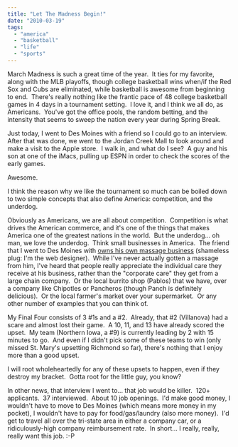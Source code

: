 ```yaml
---
title: "Let The Madness Begin!"
date: "2010-03-19"
tags:
  - "america"
  - "basketball"
  - "life"
  - "sports"
---
```


March Madness is such a great time of the year.  It ties for my favorite, along with the MLB playoffs, though college basketball wins when/if the Red Sox and Cubs are eliminated, while basketball is awesome from beginning to end.  There's really nothing like the frantic pace of 48 college basketball games in 4 days in a tournament setting.  I love it, and I think we all do, as Americans.  You've got the office pools, the random betting, and the intensity that seems to sweep the nation every year during Spring Break.

Just today, I went to Des Moines with a friend so I could go to an interview.  After that was done, we went to the Jordan Creek Mall to look around and make a visit to the Apple store.  I walk in, and what do I see?  A guy and his son at one of the iMacs, pulling up ESPN in order to check the scores of the early games.

Awesome.

I think the reason why we like the tournament so much can be boiled down to two simple concepts that also define America: competition, and the underdog.

Obviously as Americans, we are all about competition.  Competition is what drives the American commerce, and it's one of the things that makes America one of the greatest nations in the world.  But the underdog... oh man, we love the underdog.  Think small businesses in America.  The friend that I went to Des Moines with [owns his own massage business](http://www.puretranquility.net/) (shameless plug: I'm the web designer).  While I've never actually gotten a massage from him, I've heard that people really appreciate the individual care they receive at his business, rather than the "corporate care" they get from a large chain company.  Or the local burrito shop (Pablos) that we have, over a company like Chipotles or Pancheros (though Panch is definitely delicious).  Or the local farmer's market over your supermarket.  Or any other number of examples that you can think of.

My Final Four consists of 3 #1s and a #2.  Already, that #2 (Villanova) had a scare and almost lost their game.  A 10, 11, and 13 have already scored the upset.  My team (Northern Iowa, a #9) is currently leading by 2 with 15 minutes to go.  And even if I didn't pick some of these teams to win (only missed St. Mary's upsetting Richmond so far), there's nothing that I enjoy more than a good upset.

I will root wholeheartedly for any of these upsets to happen, even if they destroy my bracket.  Gotta root for the little guy, you know?

In other news, that interview I went to... that job would be killer.  120+ applicants.  37 interviewed.  About 10 job openings.  I'd make good money, I wouldn't have to move to Des Moines (which means more money in my pocket), I wouldn't have to pay for food/gas/laundry (also more money).  I'd get to travel all over the tri-state area in either a company car, or a ridiculously-high company reimbursement rate.  In short... I really, really, really want this job. :-P

